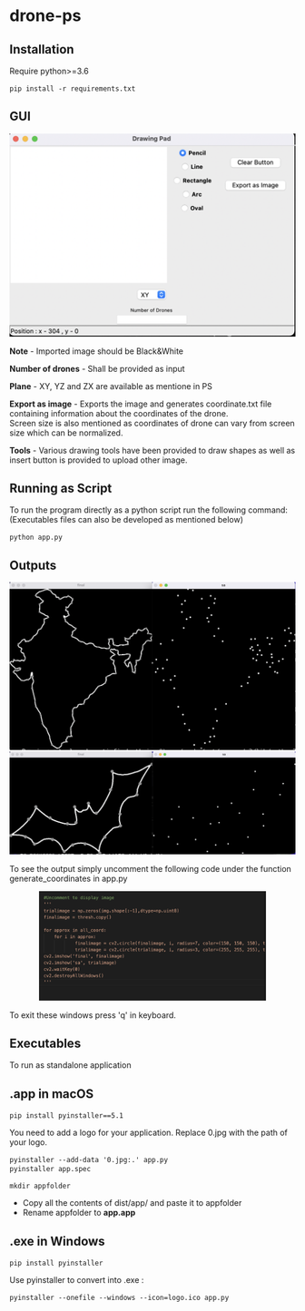 # drone-ps

## Installation
Require python>=3.6
```
pip install -r requirements.txt
```
## GUI
<p align="center">
<img src="gui.png" width="600"/>
 </p>

**Note** - Imported image should be Black&White

**Number of drones** - Shall be provided as input

**Plane** - XY, YZ and ZX are available as mentione in PS

**Export as image** - Exports the image and generates coordinate.txt file containing information about the coordinates of the drone.<br>Screen size is also mentioned as coordinates of drone can vary from screen size which can be normalized.
                  
**Tools** - Various drawing tools have been provided to draw shapes as well as insert button is provided to upload other image.

## Running as Script
To run the program directly as a python script run the following command:(Executables files can also be developed as mentioned below)
```
python app.py
```

## Outputs
<p align="center">
<img src="india.png" width="600"/>
<img src="bat.png" width="600"/>
</p>

To see the output simply uncomment the following code under the function generate_coordinates in app.py
<p align="center">
<img src="info.png" width="400"/>
</p>
To exit these windows press 'q' in keyboard.

## Executables
To run as standalone application
## .app in macOS
```
pip install pyinstaller==5.1
```

You need to add a logo for your application. Replace 0.jpg with the path of your logo.

```
pyinstaller --add-data '0.jpg:.' app.py
pyinstaller app.spec
```
```
mkdir appfolder
```
* Copy all the contents of dist/app/ and paste it to appfolder
* Rename appfolder to **app.app**

## .exe in Windows
```
pip install pyinstaller
```
Use pyinstaller to convert into .exe :
```
pyinstaller --onefile --windows --icon=logo.ico app.py
